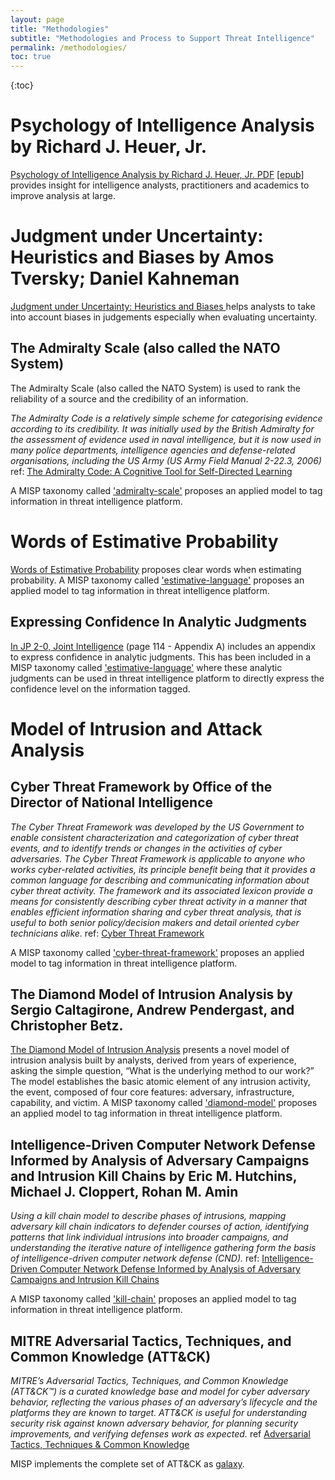 ```yaml
---
layout: page
title: "Methodologies"
subtitle: "Methodologies and Process to Support Threat Intelligence"
permalink: /methodologies/
toc: true
---
```


{:toc}

# Psychology of Intelligence Analysis by Richard J. Heuer, Jr.

[Psychology of Intelligence Analysis by Richard J. Heuer, Jr. PDF](http://www.foo.be/docs/intelligence/PsychofIntelNew.pdf) \[[epub](files/Psychology_of_Intelligence_Analysis_Richards_Heuer.epub)\] provides insight for intelligence analysts, practitioners and academics to improve analysis at large.

# Judgment under Uncertainty: Heuristics and Biases by Amos Tversky; Daniel Kahneman

[Judgment under Uncertainty: Heuristics and Biases ](http://www.foo.be/docs/intelligence/Tversky_Kahneman_1974.pdf) helps analysts to take into account biases in judgements especially when evaluating uncertainty.

## The Admiralty Scale (also called the NATO System)

The Admiralty Scale (also called the NATO System) is used to rank the reliability of a source and the credibility of an information.

_The Admiralty Code is a relatively simple scheme for categorising evidence according to its credibility. It was initially used by the British Admiralty for the assessment of evidence used in naval intelligence, but it is now used in many police departments, intelligence agencies and defense-related organisations, including the US Army (US Army Field Manual 2-22.3, 2006)_ ref: [The Admiralty Code:
A Cognitive Tool for Self-Directed Learning](https://www.ijlter.org/index.php/ijlter/article/download/494/234)

A MISP taxonomy called ['admiralty-scale'](https://www.misp-project.org/taxonomies.html#_admiralty_scale) proposes an applied model to tag information in threat intelligence platform.

# Words of Estimative Probability

[Words of Estimative Probability](https://www.cia.gov/static/0aae8f84700a256abf63f7aad73b0a7d/Words-of-Estimative-Probability.pdf) proposes clear words when estimating probability. A MISP taxonomy called ['estimative-language'](https://www.misp-project.org/taxonomies.html#_estimative_language) proposes an applied model to tag information in threat intelligence platform.

## Expressing Confidence In Analytic Judgments

[In JP 2-0, Joint Intelligence](https://irp.fas.org/doddir/dod/jp2_0.pdf) (page 114 - Appendix A) includes an appendix to express confidence in analytic judgments. This has been included in a MISP taxonomy called ['estimative-language'](https://www.misp-project.org/taxonomies.html#_estimative_language) where these analytic judgments can be used in threat intelligence platform to directly express the confidence level on the information tagged.

# Model of Intrusion and Attack Analysis

## Cyber Threat Framework by Office of the Director of National Intelligence

_The Cyber Threat Framework was developed by the US Government to enable consistent characterization and categorization of cyber threat events, and to identify trends or changes in the activities of cyber adversaries.  The Cyber Threat Framework is applicable to anyone who works cyber-related activities, its principle benefit being that it provides a common language for describing and communicating information about cyber threat activity.  The framework and its associated lexicon provide a means for consistently describing cyber threat activity in a manner that enables efficient information sharing and cyber threat analysis, that is useful to both senior policy/decision makers and detail oriented cyber technicians alike._ ref: [Cyber Threat Framework ](https://www.dni.gov/index.php/cyber-threat-framework)

A MISP taxonomy called ['cyber-threat-framework'](https://www.misp-project.org/taxonomies.html#_cyber_threat_framework) proposes an applied model to tag information in threat intelligence platform.

## The Diamond Model of Intrusion Analysis by Sergio Caltagirone, Andrew Pendergast, and Christopher Betz.

[The Diamond Model of Intrusion Analysis](http://www.activeresponse.org/wp-content/uploads/2013/07/diamond.pdf) presents a novel model of intrusion analysis built by analysts, derived from years of experience, asking the simple question, “What is the underlying method to our work?” The model establishes the basic atomic element of any intrusion activity, the event, composed of four core features: adversary, infrastructure, capability, and victim. A MISP taxonomy called ['diamond-model'](https://www.misp-project.org/taxonomies.html#_diamond_model) proposes an applied model to tag information in threat intelligence platform.

## Intelligence-Driven Computer Network Defense Informed by Analysis of Adversary Campaigns and Intrusion Kill Chains by Eric M. Hutchins, Michael J. Cloppert, Rohan M. Amin

_Using a kill chain model to describe phases of intrusions, mapping adversary kill chain indicators to defender courses of action, identifying patterns that link individual intrusions into broader campaigns, and understanding the iterative nature of intelligence gathering form the basis of intelligence-driven computer network defense (CND)._ ref: [Intelligence-Driven Computer Network Defense Informed by Analysis of Adversary Campaigns and Intrusion Kill Chains](https://www.lockheedmartin.com/content/dam/lockheed/data/corporate/documents/LM-White-Paper-Intel-Driven-Defense.pdf)

A MISP taxonomy called ['kill-chain'](https://www.misp-project.org/taxonomies.html#_kill_chain) proposes an applied model to tag information in threat intelligence platform.

## MITRE Adversarial Tactics, Techniques, and Common Knowledge (ATT&CK)

_MITRE’s Adversarial Tactics, Techniques, and Common Knowledge (ATT&CK™) is a curated knowledge base and model for cyber adversary behavior, reflecting the various phases of an adversary’s lifecycle and the platforms they are known to target. ATT&CK is useful for understanding security risk against known adversary behavior, for planning security improvements, and verifying defenses work as expected._ ref [Adversarial Tactics, Techniques & Common Knowledge](https://attack.mitre.org)

MISP implements the complete set of ATT&CK as [galaxy](https://www.misp-project.org/galaxy.html).
